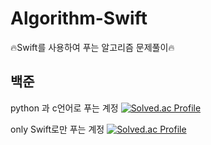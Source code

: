 # Algorithm-Swift
🔥Swift를 사용하여 푸는 알고리즘 문제풀이🔥

## 백준
python 과 c언어로 푸는 계정
[![Solved.ac Profile](http://mazassumnida.wtf/api/v2/generate_badge?boj=lyh060108)](https://solved.ac/lyh060108/)

only Swift로만 푸는 계정
[![Solved.ac Profile](http://mazassumnida.wtf/api/v2/generate_badge?boj=llyyhh060108)](https://solved.ac/llyyhh060108/)
